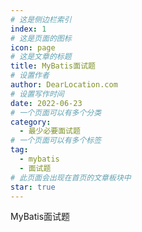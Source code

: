 ```yaml
---
# 这是侧边栏索引
index: 1
# 这是页面的图标
icon: page
# 这是文章的标题
title: MyBatis面试题
# 设置作者
author: DearLocation.com
# 设置写作时间
date: 2022-06-23
# 一个页面可以有多个分类
category:
  - 最少必要面试题
# 一个页面可以有多个标签
tag:
  - mybatis
  - 面试题
# 此页面会出现在首页的文章板块中
star: true
---
```


MyBatis面试题

<!-- more -->

